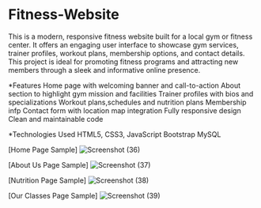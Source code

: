 # Fitness-Website
This is a modern, responsive fitness website built for a local gym or fitness center. It offers an engaging user interface to showcase gym services, trainer profiles, workout plans, membership options, and contact details. This project is ideal for promoting fitness programs and attracting new members through a sleek and informative online presence.

*Features
Home page with welcoming banner and call-to-action
About section to highlight gym mission and facilities
Trainer profiles with bios and specializations
Workout plans,schedules and nutrition plans
Membership infp
Contact form with location map integration
Fully responsive design 
Clean and maintainable code

*Technologies Used
HTML5, CSS3, JavaScript
Bootstrap 
MySQL



[Home Page Sample]
![Screenshot (36)](https://user-images.githubusercontent.com/49052244/140564837-70506819-0c19-4949-83d1-1b0ec067e9ff.png)


[About Us Page Sample]
![Screenshot (37)](https://user-images.githubusercontent.com/49052244/140564851-25861b17-24fe-4600-b032-cda791f8aadf.png)


[Nutrition Page Sample]
![Screenshot (38)](https://user-images.githubusercontent.com/49052244/140564884-a63deb47-6d2f-437e-a042-30de5075325b.png)

[Our Classes Page Sample]
![Screenshot (39)](https://user-images.githubusercontent.com/49052244/140564915-d2b06529-6898-42fb-903e-fab51c64712a.png)
